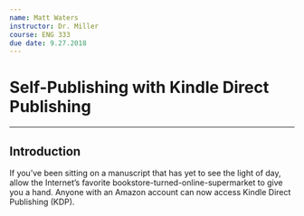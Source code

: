 ```yaml
---
name: Matt Waters
instructor: Dr. Miller
course: ENG 333
due date: 9.27.2018
---
```


# Self-Publishing with Kindle Direct Publishing
*****
## Introduction
If you’ve been sitting on a manuscript that has yet to see the light of day, allow the Internet’s favorite  bookstore-turned-online-supermarket to give you a hand. Anyone with an Amazon account can now access Kindle Direct Publishing (KDP).
